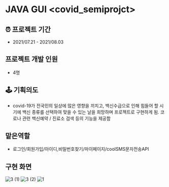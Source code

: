 # JAVA GUI <covid_semiprojct>
## ⏰ 프로젝트 기간  
- 2021/07.21 - 2021/08.03
##  프로젝트 개발 인원
- 4명
## 🕹 기획의도
- covid-19가 전국민의 일상에 많은 영향을 끼치고, 백신수급으로 인해 힘들어 할 시기에 백신 종류를 선택하여 맞을 수 있는 날을 희망하며 프로젝트로 구현하게 됨.
코로나 관련 백신예약 / 진료소 검색 등의 기능을 제공함 
## 맡은역할
- 로그인/회원가입/아이디,비밀번호찾기/마이페이지/coolSMS문자전송API
## 구현 화면

![3 (1)](https://user-images.githubusercontent.com/89582828/141230500-64bc7d02-bf6c-4344-b713-695fe041e2e9.PNG)
![3 (2)](https://user-images.githubusercontent.com/89582828/141230492-295bad79-5984-4ede-a445-ad2b3314e865.PNG)
![1](https://user-images.githubusercontent.com/89582828/141230395-6ed36fd0-577b-4637-8fae-45a50cceaf65.PNG)


